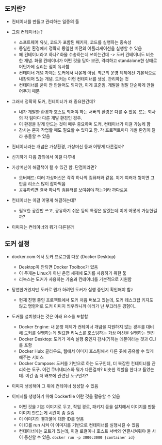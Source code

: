 


## 도커란?

- 컨테이너를 만들고 관리하는 일종의 툴
- 그럼 컨테이너는?
    - 소프트웨어 유닛, 코드가 포함된 패키지, 코드를 실행하는 종속성
    - 동일한 환경에서 정확히 동일한 버전의 어플리케이션을 실행할 수 있음
    - 왜 컨테이너라고 하나? 화물 수송하는데 쓰이는건데 -> 도커 컨테이너도 비슷한 개념. 화물 컨테이너가 어떤 것을 담아 보관, 격리하고 standalone한 상태로 어딘가에 실리는 점이 유사함
    - 컨테이너 개념 자체는 도커에서 나온게 아님. 최근의 운영 체제에선 기본적으로 내장되어 있는 개념. 도커는 이런 컨테이너를 생성, 관리하는 것
    - 컨테이너를 굳이 안 만들어도 되지만, 이게 표준임. 개발을 정말 단순하게 만들어주기 때문

- 그래서 정확히 도커, 컨테이너가 왜 중요한건데?
    - 내가 개발한 환경과 호스트 되어야 하는 서버의 환경은 다를 수 있음. 또는 회사의 각 팀마다 다른 개발 환경인 경우.
    - 이 환경을 같게 만드는 것이 매우 중요하며 도커, 컨테이너가 이걸 가능케 함
    - 강사는 혼자 작업할 때도 필요할 수 있다고 함. 각 프로젝트마다 개발 환경이 달라 충돌할 수 있음

- 컨테이너라는 개념은 가상환경, 가상머신 등과 어떻게 다른걸까?
- 신기하게 다음 강의에서 이걸 다루네

- 가상머신이 해결책이 될 수 있긴 함. 단점이라면?
    - 오버헤드: 여러 가상머신은 각각 하나의 컴퓨터와 같음. 이게 여러개 쌓이면 그만큼 리소스 많이 잡아먹음
    - 공유하려면 결국 하나의 컴퓨터를 보여줘야 하는거라 까다로움

- 컨테이너는 이걸 어떻게 해결하는데?
    - 필요한 공간만 쓰고, 공유하기 쉬운 등의 특징은 알겠는데 이게 어떻게 가능한걸까?
- 이미지는 컨테이너와 뭐가 다른걸까

## 도커 설정

- docker.com 에서 도커 프로그램 다운 (Docker Desktop)
    - Desktop이 안되면 Docker Toolbox가 있음
    - 이 두개는 Linux가 아닌 운영 체제에 도커를 사용하기 위한 툴
    - 리눅스는 도커가 사용하는 기술과 컨테이너를 기본적으로 지원함

- 당연한거였지만 도커로 뭔가 하려면 도커가 실행 중인지 확인해야 함z
    - 현재 진행 중인 프로젝트에서 도커 처음 써보고 있는데, 도커 데스크탑 키지도 않고 명령어로 도커 이미지 띄우려니까 에러가 난 부끄러운 경험이..

- 도커를 설치했다는 것은 아래 요소를 포함함
    - Docker Engine: 내 운영 체제가 컨테이너 개념을 지원하지 않는 경우를 대비해 도커를 실행하는데 필요한 리눅스를 호스팅하는 가상 머신을 실행하는 엔진
    - Docker Desktop: 도커가 계속 실행 중인지 감시(?)하는 데몬이라는 것과 CLI를 포함
    - Docker Hub: 클라우드, 웹에서 이미지 호스팅해서 다른 곳에 공유할 수 있게 해주는 서비스
    - Docker Compose: 도커를 기반으로 하는 도구인데, 더 복잡한 컨테이너를 관리하는 도구. 이건 쿠버네티스와 뭐가 다른걸까? 비슷한 역할을 한다고 들었는데. 이건 좀 더 배포에 관련된 도구인가?


- 이미지 생성해야 그 위에 컨테이너 생성할 수 있음
- 이미지를 생성하기 위해 Dockerfile 이란 것을 활용할 수 있음
    - 어떤 것을 기본 이미지로 두고, 작업 경로, 패키지 등을 설치해서 이미지를 만듦
    - 이미지 만드는게 시간이 좀 걸림
    - 이 이미지의 결과물에 대한 ID를 얻음
    - 이 ID를 run 시켜 이 이미지를 기반으로 컨테이너를 실행시킬 수 있음
    - 컨테이너에는 포트가 있는데, 이걸 로컬이나 호스트 서버와 연결시켜줘야 둘 사이 통신할 수 있음. `docker run -p 3000:3000 {container id}`



